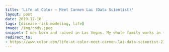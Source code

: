 ```yaml
---
title: 'Life at Color — Meet Carmen Lai (Data Scientist)'
layout: post
date: 2019-12-10
tags: [disease-risk-modeling, life]
image: /img/cody.jpeg
snippet: I was born and raised in Las Vegas. My whole family works in the casino industry, and my mom watches over gaming tables for card counting.
redirect_to:
- https://www.color.com/life-at-color-meet-carmen-lai-data-scientist-2157814a5622?
---
```


